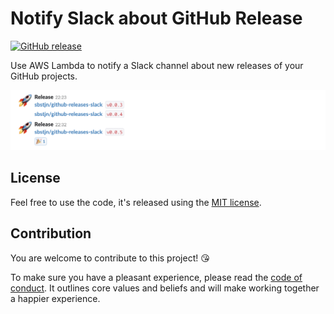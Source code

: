# Notify Slack about GitHub Release

[![GitHub release](https://img.shields.io/github/release/sbstjn/github-releases-slack.svg)]()

Use AWS Lambda to notify a Slack channel about new releases of your GitHub projects.

![Slack Messages about GitHub Releases](assets/preview.png)

## License

Feel free to use the code, it's released using the [MIT license](LICENSE.md).

## Contribution

You are welcome to contribute to this project! 😘 

To make sure you have a pleasant experience, please read the [code of conduct](CODE_OF_CONDUCT.md). It outlines core values and beliefs and will make working together a happier experience.
